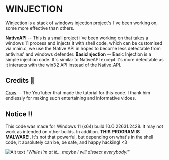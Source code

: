 # WINJECTION
Winjection is a stack of windows injection project's I've been working on, some more effective than others.

**NativeAPI** -- This is a small project i've been working on that takes a windows 11 process and injects it with shell code, which can be customised via main.c, we use the Native API in hopes to become less detectable from antivirus' and windows defender.
**BasicInjection** -- Basic Injection is a simple injection code. It's similar to NativeAPI except it's more detectable as it interacts with the win32 API instead of the Native API.
## Credits 📜
[Crow](https://www.youtube.com/@crr0ww) -- The YouTuber that made the tutorial for this code. I thank him endlessly for making such entertaining and informative vidoes.

## Notice ‼️
This code was made for Windows 11 (x64) build 10.0.22631.2428. It may not work as intended on other builds. In addition. **THIS PROGRAM IS MALWARE!**, It's not that powerful, but depending on what's in the shell code, it absolutely can be, be safe, and happy hacking! <3

![Alt text](https://assets-jpcust.jwpsrv.com/thumbnails/znve3yd1-720.jpg)
*"While I'm at it... maybe I will dissect everybody!"*

